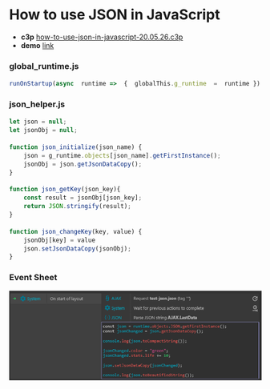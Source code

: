 # How to use JSON in JavaScript

* **c3p** [how-to-use-json-in-javascript-20.05.26.c3p](source/c3p/how-to-use-json-in-javascript-20.05.26.c3p)
* **demo** [link](demo)

### global_runtime.js

```javascript
runOnStartup(async  runtime =>  {  globalThis.g_runtime  =  runtime })
```

### json_helper.js

```javascript
let json = null;
let jsonObj = null;

function json_initialize(json_name) {
	json = g_runtime.objects[json_name].getFirstInstance();
	jsonObj = json.getJsonDataCopy();
}

function json_getKey(json_key){
	const result = jsonObj[json_key];
	return JSON.stringify(result);
}

function json_changeKey(key, value) {
	jsonObj[key] = value
	json.setJsonDataCopy(jsonObj);
}
```

### Event Sheet

![screenshot](screenshot.png)
